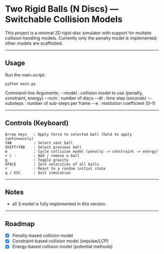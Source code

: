 Two Rigid Balls (N Discs) — Switchable Collision Models
=======================================================

This project is a minimal 2D rigid-disc simulator with support for multiple
collision handling models. Currently only the penalty model is implemented;
other models are scaffolded.

-------------------------------------------------------
Usage
-------------------------------------------------------

Run the main script:

    python main.py

Command-line Arguments:
    --model     : collision model to use (penalty, constraint, energy)
    --num       : number of discs
    --dt        : time step (seconds)
    --substeps  : number of sub-steps per frame
    --e         : restitution coefficient (0–1)

-------------------------------------------------------
Controls (Keyboard)
-------------------------------------------------------

    Arrow keys   : Apply force to selected ball (hold to apply continuously)
    TAB          : Select next ball
    SHIFT+TAB    : Select previous ball
    m            : Cycle collision model (penalty -> constraint -> energy)
    + / -        : Add / remove a ball
    g            : Toggle gravity
    SPACE        : Zero velocities of all balls
    r            : Reset to a random initial state
    q / ESC      : Quit simulation

-------------------------------------------------------
Notes
-------------------------------------------------------

- all 3 model is fully implemented in this version.

-------------------------------------------------------

Roadmap
-------------------------------------------------------

- [x] Penalty-based collision model
- [x] Constraint-based collision model (impulse/LCP)
- [x] Energy-based collision model (potential methods)

